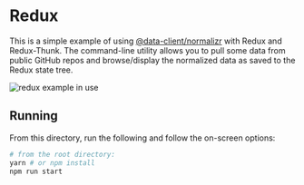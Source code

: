 # Redux

This is a simple example of using [@data-client/normalizr](/packages/normalizr) with Redux and Redux-Thunk. The command-line utility allows you to pull some data from public GitHub repos and browse/display the normalized data as saved to the Redux state tree.

![redux example in use](/packages/normalizr/examples/redux/usage.gif)

## Running

From this directory, run the following and follow the on-screen options:

```sh
# from the root directory:
yarn # or npm install
npm run start
```
